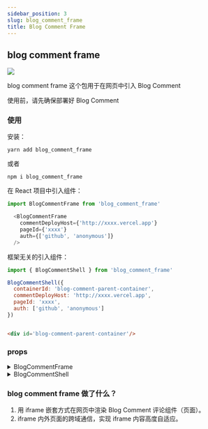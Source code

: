```yaml
---
sidebar_position: 3
slug: blog_comment_frame
title: Blog Comment Frame
---
```


## blog comment frame
<a href='https://www.npmjs.com/package/blog_comment_frame'> 
<img src='https://img.shields.io/badge/blog__comment__frame-1.2.5-yellowgreen'/>
</a>

blog comment frame 这个包用于在网页中引入 Blog Comment

使用前，请先确保部署好 Blog Comment

### 使用

安装：
```shell
yarn add blog_comment_frame
```

或者
```shell
npm i blog_comment_frame
```

在 React 项目中引入组件：

```js
import BlogCommentFrame from 'blog_comment_frame'

  <BlogCommentFrame
    commentDeployHost={'http://xxxx.vercel.app'}
    pageId={'xxxx'}
    auth={['github', 'anonymous']}
  />
```

框架无关的引入组件：

```js title='javascript'
import { BlogCommentShell } from 'blog_comment_frame'

BlogCommentShell({
  containerId: 'blog-comment-parent-container',
  commentDeployHost: 'http://xxxx.vercel.app',
  pageId: 'xxxx',
  auth: ['github', 'anonymous']
})

```

```html title='html'

<div id='blog-comment-parent-container'/>

```

### props

<details>
  <summary>BlogCommentFrame</summary>

| props | 描述 | required |
| :--: | :-: | :-: |
| commentDeployHost | blog_comment 部署到 vercel 的上线地址| 是 |
| pageId | 网页 id，评论数据将会以这个 pageId 作为索引存储，因此每一个引入 BlogCommentImport 的地方 pageId 都应该是唯一的| 是 |
| auth | 数组，用于配置评论者的身份，默认评论者匿名身份参与评论 ['anonymous']，如果需要 GitHub 授权，可以加上 'github', ['anonymous', 'github'] | 否 |

</details>

<details>
  <summary>BlogCommentShell</summary>

| props | 描述 | required |
| :--: | :-: | :-: |
| commentDeployHost | blog_comment 部署到 vercel 的上线地址| 是 |
| pageId | 网页 id，评论数据将会以这个 pageId 作为索引存储，因此每一个引入 BlogCommentImport 的地方 pageId 都应该是唯一的| 是 |
| auth | 数组，用于配置评论者的身份，默认评论者匿名身份参与评论 ['anonymous']，如果需要 GitHub 授权，可以加上 'github', ['anonymous', 'github'] | 否 |
| containerId | Blog Comment 评论组件被挂载的 document 节点 id | 是 |
</details>

### blog comment frame 做了什么？

1. 用 iframe 嵌套方式在网页中渲染 Blog Comment 评论组件（页面）。
2. iframe 内外页面的跨域通信，实现 iframe 内容高度自适应。